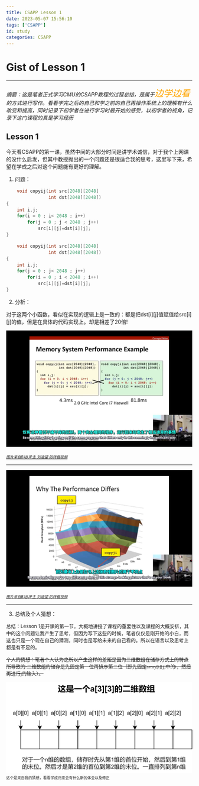 ```yaml
---
title: CSAPP Lesson 1
date: 2023-05-07 15:56:10
tags: ['CSAPP']
id: study
categories: CSAPP
---
```


# **Gist of Lesson 1**
---
*摘要：这是笔者正式学习CMU的CSAPP教程的过程总结，是属于<font color = #ffa500 face ="楷体" size = 5>边学边看</font>的方式进行写作。看看学完之后的自己和学之前的自己再操作系统上的理解有什么改变和提高，同时记录下初学者在进行学习时最开始的感受，以初学者的视角，记录下这门课程的真是学习经历*

## Lesson 1
今天看CSAPP的第一课，虽然中间的大部分时间是讲学术诚信，对于我个上网课的没什么启发，但其中教授抛出的一个问题还是很适合我的思考，这里写下来，希望在学成之后对这个问题能有更好的理解。
1. 问题：

```C
    void copyij(int src[2048][2048]
                int dst[2048][2048])
{
    int i,j;
    for(i = 0 ; i< 2048 ; i++)
        for(j = 0 ; j < 2048 ; j++)
            src[i][j]=dst[i][j];
} 
```
```C
    void copyij(int src[2048][2048]
                int dst[2048][2048])
{
    int i,j;
    for(j = 0 ; j< 2048 ; j++)
        for(i = 0 ; i < 2048 ; i++)
            src[i][j]=dst[i][j];
} 
```
2. 分析：

对于这两个小函数，看似在实现的逻辑上是一致的：都是把dst[i][j]值赋值给src[i][j]的值，但是在具体的代码实现上。却是相差了20倍!

![图片来自B站UP主 刘迪望 的转载视频](./pictures/Lesson%201%20question.png)

[*<font size=1>图片来自B站UP主 刘迪望 的转载视频</font>*](https://www.bilibili.com/video/BV1iW411d7hd/?spm_id_from=333.337.search-card.all.click)

---

![图片来自B站UP主 刘迪望 的转载视频](./pictures/Lesson%201%20explanation.png)

[*<font size=1>图片来自B站UP主 刘迪望 的转载视频</font>*](https://www.bilibili.com/video/BV1iW411d7hd/?spm_id_from=333.337.search-card.all.click)

---

3. 总结及个人猜想：

<font size = 2>总结：Lesson 1是开课的第一节，大概地讲授了课程的重要性以及课程的大概安排，其中的这个问题让我产生了思考，但因为写下这些的时候，笔者仅仅是刚开始的小白，而这也只是一个现在自己的猜测，同时也是写给未来的自己看的。所以在语言以及思考上都是有不足的。

<font face="楷体">~~个人的猜想：笔者个人认为之所以产生这样的差距是因为二维数组在储存方式上的特点所导致的:二维数组的储存是先固定第一位再排序第二位（即先固定array[i][j]中的i，然后再进行j的输入）。~~</font></font>

![](./pictures/Answer%20about%20array.png)
<font face ="隶书" size = 1>这个是来自我的猜想，看看学成归来会有什么新的体会以及修正</font>